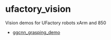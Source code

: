 # ufactory_vision
Vision demos for UFactory robots xArm and 850

- [ggcnn_grasping_demo](ggcnn_grasping_demo/readme.md)
